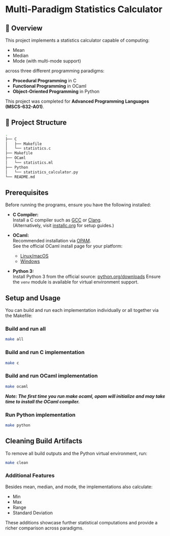# Multi-Paradigm Statistics Calculator

## 📖 Overview

This project implements a statistics calculator capable of computing:

- Mean
- Median
- Mode (with multi-mode support)

across three different programming paradigms:

- **Procedural Programming** in C
- **Functional Programming** in OCaml
- **Object-Oriented Programming** in Python

This project was completed for **Advanced Programming Languages (MSCS-632-A01)**.

## 📁 Project Structure

```bash
.
├── C
│   ├── Makefile
│   └── statistics.c
├── Makefile
├── OCaml
│   └── statistics.ml
├── Python
│   └── statistics_calculator.py
└── README.md
```

## Prerequisites

Before running the programs, ensure you have the following installed:

- **C Compiler:**  
  Install a C compiler such as [GCC](https://gcc.gnu.org/install/) or [Clang](https://clang.llvm.org/get_started.html).  
  (Alternatively, visit [installc.org](https://installc.org/) for setup guides.)

- **OCaml:**  
  Recommended installation via [OPAM](https://opam.ocaml.org/doc/Install.html).  
  See the official OCaml install page for your platform:

  - [Linux/macOS](https://ocaml.org/install#linux_mac_bsd)
  - [Windows](https://ocaml.org/install#windows)

- **Python 3:**  
  Install Python 3 from the official source: [python.org/downloads](https://www.python.org/downloads/)
  Ensure the `venv` module is available for virtual environment support.

## Setup and Usage

You can build and run each implementation individually or all together via the Makefile:

### Build and run all

```bash
make all
```

### Build and run C implementation

```bash
make c
```

### Build and run OCaml implementation

```bash
make ocaml
```

**_Note: The first time you run make ocaml, opam will initialize and may take time to install the OCaml compiler._**

### Run Python implementation

```bash
make python
```

## Cleaning Build Artifacts

To remove all build outputs and the Python virtual environment, run:

```bash
make clean
```

### Additional Features

Besides mean, median, and mode, the implementations also calculate:

- Min
- Max
- Range
- Standard Deviation

These additions showcase further statistical computations and provide a richer comparison across paradigms.
